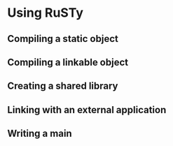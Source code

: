 # Using RuSTy

## Compiling a static object

## Compiling a linkable object

## Creating a shared library 

## Linking with an external application

## Writing a main
